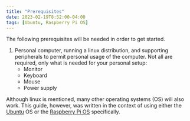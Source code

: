 ```yaml
---
title: "Prerequisites"
date: 2023-02-19T8:52:00-04:00
tags: [Ubuntu, Raspberry Pi OS]
---
```

The following prerequisites will be needed in order to get started.

1. Personal computer, running a linux distribution, and supporting peripherals to permit personal usage of the computer.  Not all are required, only what is needed for your personal setup:
   - Monitor
   - Keyboard
   - Mouse
   - Power supply

Although linux is mentioned, many other operating systems (OS) will also work.  This guide, however, was written in the context of using either the [Ubuntu](https://ubuntu.com/) OS or the [Raspberry Pi OS](https://www.raspberrypi.com/software/) specifically.